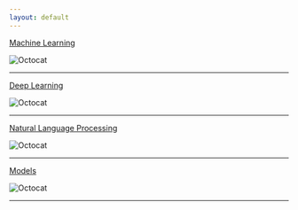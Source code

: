 ```yaml
---
layout: default
---
```


[Machine Learning](./MachineLearning.html)

![Octocat](https://github.githubassets.com/images/icons/emoji/octocat.png)

* * *

[Deep Learning](./DeepLearning.html)

![Octocat](https://github.githubassets.com/images/icons/emoji/octocat.png)

* * *

[Natural Language Processing](./NaturalLanguageProcessing.html)

![Octocat](https://github.githubassets.com/images/icons/emoji/octocat.png)

* * *
[Models](./Models.html)

![Octocat](https://github.githubassets.com/images/icons/emoji/octocat.png)


* * *
